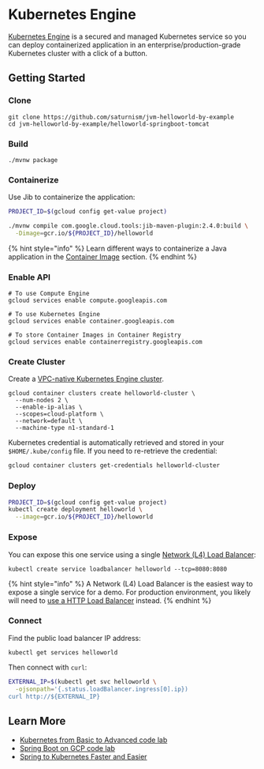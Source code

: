 # Kubernetes Engine

[Kubernetes Engine](https://cloud.google.com/kubernetes-engine/docs) is a secured and managed Kubernetes service so you can deploy containerized application in an enterprise/production-grade Kubernetes cluster with a click of a button. 

## Getting Started

### Clone

```text
git clone https://github.com/saturnism/jvm-helloworld-by-example
cd jvm-helloworld-by-example/helloworld-springboot-tomcat
```

### Build

```text
./mvnw package
```

### Containerize

Use Jib to containerize the application:

```bash
PROJECT_ID=$(gcloud config get-value project)

./mvnw compile com.google.cloud.tools:jib-maven-plugin:2.4.0:build \
  -Dimage=gcr.io/${PROJECT_ID}/helloworld
```

{% hint style="info" %}
Learn different ways to containerize a Java application in the [Container Image](../../deployment/docker/container-image.md) section.
{% endhint %}

### Enable API

```text
# To use Compute Engine
gcloud services enable compute.googleapis.com

# To use Kubernetes Engine
gcloud services enable container.googleapis.com

# To store Container Images in Container Registry
gcloud services enable containerregistry.googleapis.com
```

### Create Cluster

Create a [VPC-native Kubernetes Engine cluster](https://cloud.google.com/kubernetes-engine/docs/how-to/alias-ips).

```text
gcloud container clusters create helloworld-cluster \
  --num-nodes 2 \
  --enable-ip-alias \
  --scopes=cloud-platform \
  --network=default \
  --machine-type n1-standard-1
```

Kubernetes credential is automatically retrieved and stored in your `$HOME/.kube/config` file. If you need to re-retrieve the credential:

```bash
gcloud container clusters get-credentials helloworld-cluster
```

### Deploy

```bash
PROJECT_ID=$(gcloud config get-value project)
kubectl create deployment helloworld \
  --image=gcr.io/${PROJECT_ID}/helloworld
```

### Expose

You can expose this one service using a single [Network \(L4\) Load Balancer](https://cloud.google.com/load-balancing/docs/network):

```text
kubectl create service loadbalancer helloworld --tcp=8080:8080
```

{% hint style="info" %}
A Network \(L4\) Load Balancer is the easiest way to expose a single service for a demo. For production environment, you likely will need to [use a HTTP Load Balancer](https://cloud.google.com/kubernetes-engine/docs/how-to/container-native-load-balancing) instead.
{% endhint %}

### Connect

Find the public load balancer IP address:

```text
kubectl get services helloworld
```

Then connect with `curl`:

```bash
EXTERNAL_IP=$(kubectl get svc helloworld \
  -ojsonpath='{.status.loadBalancer.ingress[0].ip})
curl http://${EXTERNAL_IP}
```

## Learn More

* [Kubernetes from Basic to Advanced code lab](https://bit.ly/k8s-lab)
* [Spring Boot on GCP code lab](https://bit.ly/spring-gcp-lab)
* [Spring to Kubernetes Faster and Easier](https://saturnism.me/talk/kubernetes-spring-java-best-practices/)

